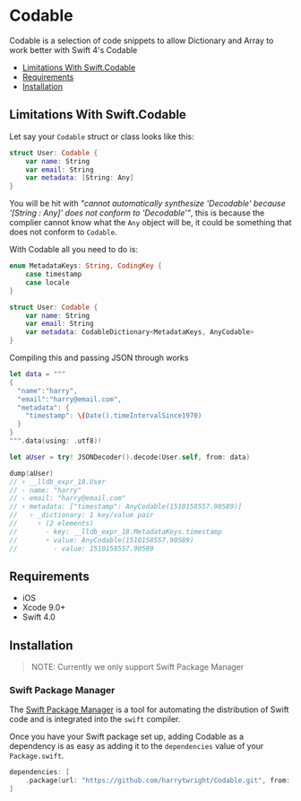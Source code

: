 # Codable

Codable is a selection of code snippets to allow Dictionary and Array to work better with Swift 4's Codable

- [Limitations With Swift.Codable](#limitations-with-swiftcodable)
- [Requirements](#requirements)
- [Installation](#installation)

## Limitations With Swift.Codable

Let say your `Codable` struct or class looks like this:

```swift
struct User: Codable {
    var name: String
    var email: String
    var metadata: [String: Any]
}
```

You will be hit with _"cannot automatically synthesize 'Decodable' because '[String : Any]' does not conform to 'Decodable'"_, this is because the complier cannot know what the `Any` object will be, it could be something that does not conform to `Codable`.

With Codable all you need to do is:

```swift
enum MetadataKeys: String, CodingKey {
    case timestamp
    case locale
}

struct User: Codable {
    var name: String
    var email: String
    var metadata: CodableDictionary<MetadataKeys, AnyCodable>
}
```

Compiling this and passing JSON through works

```swift
let data = """
{
  "name":"harry",
  "email":"harry@email.com",
  "metadata": {
    "timestamp": \(Date().timeIntervalSince1970)
  }
}
""".data(using: .utf8)!

let aUser = try! JSONDecoder().decode(User.self, from: data)

dump(aUser)
// ▿ __lldb_expr_18.User
// - name: "harry"
// - email: "harry@email.com"
// ▿ metadata: ["timestamp": AnyCodable(1510158557.90589)]
//   ▿ _dictionary: 1 key/value pair
//     ▿ (2 elements)
//       - key: __lldb_expr_18.MetadataKeys.timestamp
//       ▿ value: AnyCodable(1510158557.90589)
//         - value: 1510158557.90589
```

## Requirements

- iOS
- Xcode 9.0+
- Swift 4.0

## Installation

> NOTE:
> Currently we only support Swift Package Manager

### Swift Package Manager

The [Swift Package Manager](https://swift.org/package-manager/) is a tool for automating the distribution of Swift code and is integrated into the `swift` compiler.

Once you have your Swift package set up, adding Codable as a dependency is as easy as adding it to the `dependencies` value of your `Package.swift`.

```swift
dependencies: [
    .package(url: "https://github.com/harrytwright/Codable.git", from: "1.0.0")
]
```
